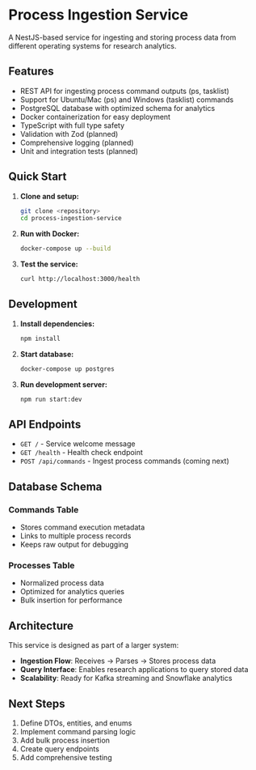 # Process Ingestion Service

A NestJS-based service for ingesting and storing process data from different operating systems for research analytics.

## Features

- REST API for ingesting process command outputs (ps, tasklist)
- Support for Ubuntu/Mac (ps) and Windows (tasklist) commands
- PostgreSQL database with optimized schema for analytics
- Docker containerization for easy deployment
- TypeScript with full type safety
- Validation with Zod (planned)
- Comprehensive logging (planned)
- Unit and integration tests (planned)

## Quick Start

1. **Clone and setup:**

   ```bash
   git clone <repository>
   cd process-ingestion-service
   ```

2. **Run with Docker:**

   ```bash
   docker-compose up --build
   ```

3. **Test the service:**
   ```bash
   curl http://localhost:3000/health
   ```

## Development

1. **Install dependencies:**

   ```bash
   npm install
   ```

2. **Start database:**

   ```bash
   docker-compose up postgres
   ```

3. **Run development server:**
   ```bash
   npm run start:dev
   ```

## API Endpoints

- `GET /` - Service welcome message
- `GET /health` - Health check endpoint
- `POST /api/commands` - Ingest process commands (coming next)

## Database Schema

### Commands Table

- Stores command execution metadata
- Links to multiple process records
- Keeps raw output for debugging

### Processes Table

- Normalized process data
- Optimized for analytics queries
- Bulk insertion for performance

## Architecture

This service is designed as part of a larger system:

- **Ingestion Flow**: Receives → Parses → Stores process data
- **Query Interface**: Enables research applications to query stored data
- **Scalability**: Ready for Kafka streaming and Snowflake analytics

## Next Steps

1. Define DTOs, entities, and enums
2. Implement command parsing logic
3. Add bulk process insertion
4. Create query endpoints
5. Add comprehensive testing
